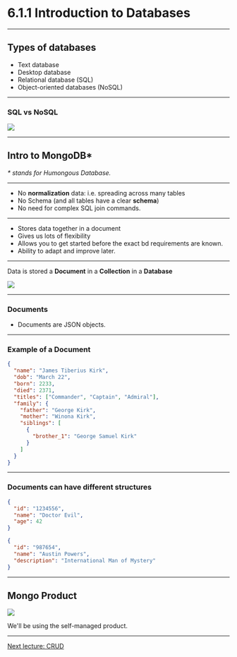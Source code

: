 # 6.1.1 Introduction to Databases

---

## Types of databases

- Text database
- Desktop database
- Relational database (SQL)
- Object-oriented databases (NoSQL)

---

### SQL vs NoSQL

<img src='./assets/mongo_vs_relational.png' />

---

## Intro to MongoDB\*

_\* stands for Humongous Database._

---

- No **normalization** data: i.e. spreading across many tables
- No Schema (and all tables have a clear **schema**)
- No need for complex SQL join commands.

---

- Stores data together in a document
- Gives us lots of flexibility
- Allows you to get started before the exact bd requirements are known.
- Ability to adapt and improve later.

---

Data is stored a **Document** in a **Collection** in a **Database**

<img src='./assets/db-coll-doc.png' />

---

### Documents

- Documents are JSON objects.

---

### Example of a Document

```json
{
  "name": "James Tiberius Kirk",
  "dob": "March 22",
  "born": 2233,
  "died": 2371,
  "titles": ["Commander", "Captain", "Admiral"],
  "family": {
    "father": "George Kirk",
    "mother": "Winona Kirk",
    "siblings": [
      {
        "brother_1": "George Samuel Kirk"
      }
    ]
  }
}
```

---

### Documents can have different structures

```json
{
  "id": "1234556",
  "name": "Doctor Evil",
  "age": 42
}

{
  "id": "987654",
  "name": "Austin Powers",
  "description": "International Man of Mystery"
}
```

---

## Mongo Product

<img src='./assets/mongo_overview.png' />

We'll be using the self-managed product.

---

[Next lecture: CRUD](../lecture-2-crud)
